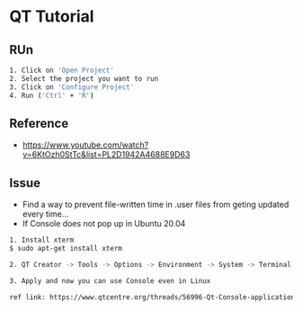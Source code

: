 # QT Tutorial

## RUn
```sh
1. Click on 'Open Project'
2. Select the project you want to run
3. Click on 'Configure Project'
4. Run ('Ctrl' + 'R')
```

## Reference
- https://www.youtube.com/watch?v=6KtOzh0StTc&list=PL2D1942A4688E9D63

## Issue
- Find a way to prevent file-written time in .user files from geting updated every time...
- If Console does not pop up in Ubuntu 20.04
```sh
1. Install xterm
$ sudo apt-get install xterm

2. QT Creator -> Tools -> Options -> Environment -> System -> Terminal -> change to "/usr/bin/xterm"

3. Apply and now you can use Console even in Linux

ref link: https://www.qtcentre.org/threads/56996-Qt-Console-application-in-Ubuntu
```
